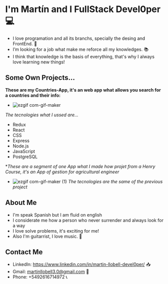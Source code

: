 
<!--
**martinllobell/martinllobell** is a ✨ _special_ ✨ repository because its `README.md` (this file) appears on your GitHub profile.

Here are some ideas to get you started:
-->
# I'm Martín and I FullStack Devel0per 💻
 
- I love programation and all its branchs, specially the desing and FrontEnd. 📲
- I’m looking for a job what make me reforce all my knowledges. 📚
- I think that knowledge is the basis of everything, that's why I always love learning new things!

## Some Own Projects...

**These are my Countries-App, it's an web app what allows you search for a countries and their info:**


- ![ezgif com-gif-maker](https://user-images.githubusercontent.com/75500719/124173663-b78c6580-da81-11eb-8745-c12b090cbdd5.gif)

*The tecnologies what I ussed are...*
- Redux
- React
- CSS
- Express
- Node.js
- JavaScript
- PostgreSQL

**These are a segment of one App what I made how projet from a Henry Course, it's an App of gestion for agricultural engineer*


- ![ezgif com-gif-maker (1)](https://user-images.githubusercontent.com/75500719/124179345-20c3a700-da89-11eb-9cd9-b5291860af88.gif)
*The tecnologies are the same of the previous project*

## About Me

- I'm speak Spanish but I am fluid on english
- I considerate me how a person who never surrender and always look for a way
- I love solve problems, it's exciting for me!
- Also I'm guitarrist, I love music. 🎸

## Contact Me
- LinkedIn: https://www.linkedin.com/in/martin-llobell-devel0per/ 📥
- Gmail: martinllobell3.0@gmail.com 📧
- Phone: +5492616714972 📞
